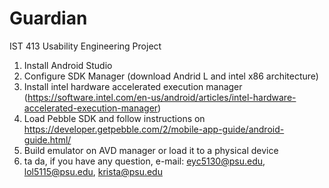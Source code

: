 Guardian
========

IST 413 Usability Engineering Project

1. Install Android Studio
2. Configure SDK Manager (download Andrid L and intel x86 architecture)
3. Install intel hardware accelerated execution manager (https://software.intel.com/en-us/android/articles/intel-hardware-accelerated-execution-manager)
4. Load Pebble SDK and follow instructions on https://developer.getpebble.com/2/mobile-app-guide/android-guide.html/
5. Build emulator on AVD manager or load it to a physical device
6. ta da, if you have any question, e-mail: eyc5130@psu.edu, lol5115@psu.edu, krista@psu.edu
